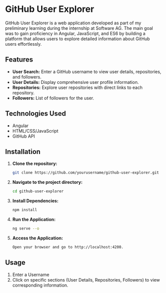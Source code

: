 # GitHub User Explorer

GitHub User Explorer is a web application developed as part of my preliminary learning during the internship at Software AG. The main goal was to gain proficiency in Angular, JavaScript, and ES6 by building a platform that allows users to explore detailed information about GitHub users effortlessly.

## Features

- **User Search:** Enter a GitHub username to view user details, repositories, and followers.
- **User Details:** Display comprehensive user profile information.
- **Repositories:** Explore user repositories with direct links to each repository.
- **Followers:** List of followers for the user.

## Technologies Used

- Angular
- HTML/CSS/JavaScript
- GitHub API

## Installation

1. **Clone the repository:**

   ```bash
   git clone https://github.com/yourusername/github-user-explorer.git
   ```

2. **Navigate to the project directory:**

    ```bash
    cd github-user-explorer
    ```

3. **Install Dependencies:**

    ```bash
    npm install
    ```

4. **Run the Application:**

    ```bash
    ng serve --o
    ```

5. **Access the Application:**

    ```bash
    Open your browser and go to http://localhost:4200.
    ```

## Usage

1. Enter a Username
2. Click on specific sections (User Details, Repositories, Followers) to view corresponding information.
